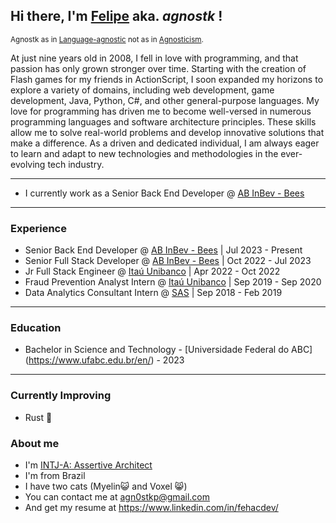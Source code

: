 ## Hi there, I'm <ins>Felipe</ins> aka. *agnostk* !

<sub>Agnostk as in [Language-agnostic](https://en.wikipedia.org/wiki/Language-agnostic) not as in [Agnosticism](https://en.wikipedia.org/wiki/Agnosticism).</sub>

At just nine years old in 2008, I fell in love with programming, and that passion has only grown stronger over time. Starting with the creation of Flash games for my friends in ActionScript, I soon expanded my horizons to explore a variety of domains, including web development, game development, Java, Python, C#, and other general-purpose languages. My love for programming has driven me to become well-versed in numerous programming languages and software architecture principles. These skills allow me to solve real-world problems and develop innovative solutions that make a difference. As a driven and dedicated individual, I am always eager to learn and adapt to new technologies and methodologies in the ever-evolving tech industry.

----

- I currently work as a Senior Back End Developer @ [AB InBev - Bees](https://www.bees.com/)

----

### Experience
- Senior Back End Developer @ [AB InBev - Bees](https://www.bees.com/) | Jul 2023 - Present
- Senior Full Stack Developer @ [AB InBev - Bees](https://www.bees.com/) | Oct 2022 - Jul 2023
- Jr Full Stack Engineer @ [Itaú Unibanco](https://www.itau.com/) | Apr 2022 - Oct 2022
- Fraud Prevention Analyst Intern @ [Itaú Unibanco](https://www.itau.com/) | Sep 2019 - Sep 2020
- Data Analytics Consultant Intern @ [SAS](https://www.sas.com/en_us/home.html) | Sep 2018 - Feb 2019
---

### Education
- Bachelor in Science and Technology - [Universidade Federal do ABC] (https://www.ufabc.edu.br/en/) - 2023

---

### Currently Improving
- Rust 🦀

### About me
- I'm [INTJ-A: Assertive Architect](https://www.16personalities.com/profiles/856b00d69174e)
- I'm from Brazil
- I have two cats (Myelin😺 and Voxel 😸)
- You can contact me at <agn0stkp@gmail.com>
- And get my resume at <https://www.linkedin.com/in/fehacdev/>
